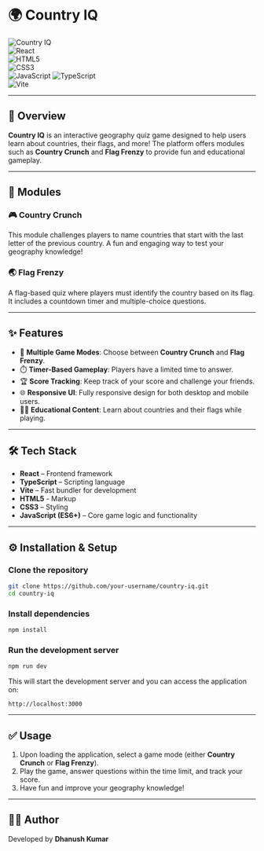 
# 🌍 Country IQ

![Country IQ](https://img.shields.io/badge/CountryIQ-Experimental-orange?style=for-the-badge&logo=gamepad&logoColor=white)  
![React](https://img.shields.io/badge/React-Frontend-lightblue?style=for-the-badge&logo=react&logoColor=skyblue)  
![HTML5](https://img.shields.io/badge/HTML5-Markup-orange?style=for-the-badge&logo=html5&logoColor=orange)  
![CSS3](https://img.shields.io/badge/CSS3-Stylesheet-blue?style=for-the-badge&logo=css3&logoColor=white)  
![JavaScript](https://img.shields.io/badge/JavaScript-Scripting-yellow?style=for-the-badge&logo=javascript&logoColor=yellow)
![TypeScript](https://img.shields.io/badge/TypeScript-Scripting-blue?style=for-the-badge&logo=typescript&logoColor=lightblue)  
![Vite](https://img.shields.io/badge/Vite-Bundler-orange?style=for-the-badge&logo=vite&logoColor=pink)

---

## 📖 Overview  
**Country IQ** is an interactive geography quiz game designed to help users learn about countries, their flags, and more! The platform offers modules such as **Country Crunch** and **Flag Frenzy** to provide fun and educational gameplay.

---

## 🧩 Modules

### 🎮 **Country Crunch**  
This module challenges players to name countries that start with the last letter of the previous country. A fun and engaging way to test your geography knowledge!

### 🌏 **Flag Frenzy**  
A flag-based quiz where players must identify the country based on its flag. It includes a countdown timer and multiple-choice questions.

---

## ✨ Features  
- 🏁 **Multiple Game Modes**: Choose between **Country Crunch** and **Flag Frenzy**.  
- ⏱️ **Timer-Based Gameplay**: Players have a limited time to answer.  
- 🏆 **Score Tracking**: Keep track of your score and challenge your friends.  
- 🌐 **Responsive UI**: Fully responsive design for both desktop and mobile users.  
- 🧑‍🏫 **Educational Content**: Learn about countries and their flags while playing.

---

## 🛠 Tech Stack  
- **React** – Frontend framework  
- **TypeScript** – Scripting language  
- **Vite** – Fast bundler for development
- **HTML5** - Markup 
- **CSS3** – Styling  
- **JavaScript (ES6+)** – Core game logic and functionality  

---

## ⚙️ Installation & Setup  

### **Clone the repository**  
```bash
git clone https://github.com/your-username/country-iq.git
cd country-iq
```

### **Install dependencies**  
```bash
npm install
```

### **Run the development server**  
```bash
npm run dev
```

This will start the development server and you can access the application on:
```
http://localhost:3000
```

---

## ✅ Usage  
1. Upon loading the application, select a game mode (either **Country Crunch** or **Flag Frenzy**).  
2. Play the game, answer questions within the time limit, and track your score.  
3. Have fun and improve your geography knowledge!

---

## 👨‍💻 Author  
Developed by **Dhanush Kumar**  
